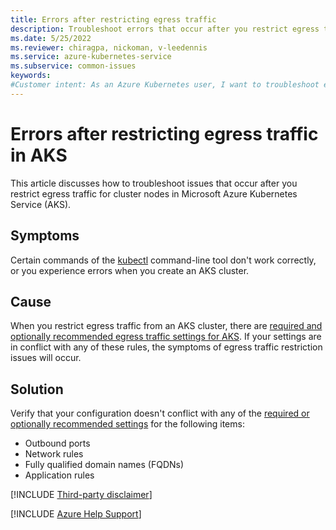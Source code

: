 ```yaml
---
title: Errors after restricting egress traffic
description: Troubleshoot errors that occur after you restrict egress traffic from an Azure Kubernetes Service (AKS) cluster.
ms.date: 5/25/2022
ms.reviewer: chiragpa, nickoman, v-leedennis
ms.service: azure-kubernetes-service
ms.subservice: common-issues
keywords:
#Customer intent: As an Azure Kubernetes user, I want to troubleshoot errors that occur after I restrict egress traffic so that I can access my Azure Kubernetes Service (AKS) cluster successfully.
---
```

# Errors after restricting egress traffic in AKS

This article discusses how to troubleshoot issues that occur after you restrict egress traffic for cluster nodes in Microsoft Azure Kubernetes Service (AKS).

## Symptoms

Certain commands of the [kubectl](https://kubernetes.io/docs/reference/kubectl/) command-line tool don't work correctly, or you experience errors when you create an AKS cluster.

## Cause

When you restrict egress traffic from an AKS cluster, there are [required and optionally recommended egress traffic settings for AKS](/azure/aks/limit-egress-traffic). If your settings are in conflict with any of these rules, the symptoms of egress traffic restriction issues will occur.

## Solution

Verify that your configuration doesn't conflict with any of the [required or optionally recommended settings](/azure/aks/limit-egress-traffic) for the following items:

- Outbound ports
- Network rules
- Fully qualified domain names (FQDNs)
- Application rules

[!INCLUDE [Third-party disclaimer](../../includes/third-party-disclaimer.md)]

[!INCLUDE [Azure Help Support](../../includes/azure-help-support.md)]
